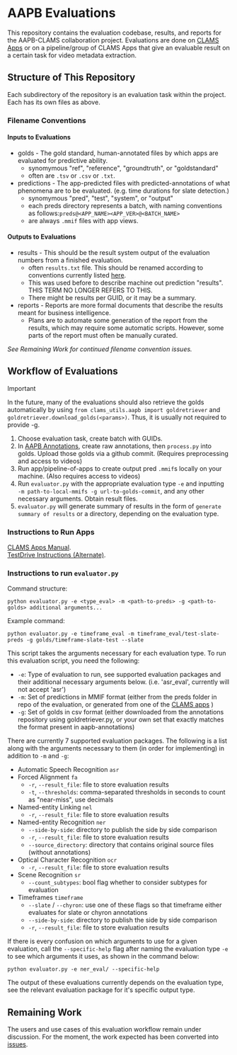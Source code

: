 # AAPB Evaluations 
This repository contains the evaluation codebase, results, and reports for the AAPB-CLAMS collaboration project. Evaluations are done on [CLAMS Apps](apps.clams.ai/) or on a pipeline/group of CLAMS Apps that give an evaluable result on a certain task for video metadata extraction.  

## Structure of This Repository
Each subdirectory of the repository is an evaluation task within the project. Each has its own files as above. 

### Filename Conventions 
#### Inputs to Evaluations
* golds - The gold standard, human-annotated files by which apps are evaluated for predictive ability. 
  * synomymous "ref", "reference", "groundtruth", or "goldstandard"
  * often are `.tsv` or `.csv` or `.txt`. 
* predictions - The app-predicted files with predicted-annotations of what phenomena are to be evaluated. (e.g. time durations for slate detection.)
  * synomymous "pred", "test", "system", or "output"
  * each preds directory represents a batch, with naming conventions as follows:`preds@<APP_NAME><APP_VER>@<BATCH_NAME>`
  * are always `.mmif` files with app views. 
#### Outputs to Evaluations
* results - This should be the result system output of the evaluation numbers from a finished evaluation. 
  * often `results.txt` file. This should be renamed according to conventions currently listed [here](/template_for_eval_reports.md).
  * This was used before to describe machine out prediction "results". THIS TERM NO LONGER REFERS TO THIS.  
  * There might be results per GUID, or it may be a summary. 
* reports - Reports are more formal documents that describe the results meant for business intelligence.
  * Plans are to automate some generation of the report from the results, which may require some automatic scripts. However, some parts of the report must often be manually curated. 

_See Remaining Work for continued filename convention issues._

## Workflow of Evaluations
> [!Important]
> In the future, many of the evaluations should also retrieve the golds automatically by using `from clams_utils.aapb import goldretriever` and `goldretriever.download_golds(<params>)`. Thus, it is usually not required to provide -g. 

1. Choose evaluation task, create batch with GUIDs.
2. In [AAPB Annotations](https://github.com/clamsproject/aapb-annotations), create raw annotations, then `process.py` into golds. Upload those golds via a github commit. (Requires preprocessing and access to videos)
3. Run app/pipeline-of-apps to create output pred `.mmif`s locally on your machine. (Also requires access to videos)
4. Run `evaluator.py` with the appropriate evaluation type `-e` and inputting ` -m path-to-local-mmifs -g url-to-golds-commit`, and any other necessary arguments. Obtain result files. 
5. `evaluator.py` will generate summary of results in the form of `generate summary of results` or a directory, depending on the evaluation type.

### Instructions to Run Apps
[CLAMS Apps Manual](https://apps.clams.ai/clamsapp/).  
[TestDrive Instructions (Alternate)](https://gist.github.com/keighrim/5e97a41a40d623d6ad4f1d0e325786a9).

### Instructions to run `evaluator.py`
Command structure:
```
python evaluator.py -e <type_eval> -m <path-to-preds> -g <path-to-golds> additional arguments...
```
Example command:
```
python evaluator.py -e timeframe_eval -m timeframe_eval/test-slate-preds -g golds/timeframe-slate-test --slate
```

This script takes the arguments necessary for each evaluation type. To run this evaluation script, you need the following:
* `-e`: Type of evaluation to run, see supported evaluation packages and their additional necessary arguments below. (i.e. 'asr_eval', currently will not accept 'asr')
* `-m`: Set of predictions in MMIF format (either from the preds folder in repo of the evaluation, or generated from one of the [CLAMS apps](https://apps.clams.ai)     )
* `-g`: Set of golds in csv format (either downloaded from the annotations repository using goldretriever.py, or your own set that exactly matches the format present in aapb-annotations)

There are currently 7 supported evaluation packages. The following is a list along with the arguments necessary to them (in order for implementing) in addition to `-m` and `-g`:
* Automatic Speech Recognition `asr`
* Forced Alignment `fa` 
  * `-r`, `--result_file`: file to store evaluation results
  * `-t`, `--thresholds`: comma-separated thresholds in seconds to count as "near-miss", use decimals
* Named-entity Linking `nel`
  * `-r`, `--result_file`: file to store evaluation results 
* Named-entity Recognition `ner`
  * `--side-by-side`: directory to publish the side by side comparison  
  * `-r`, `--result_file`: file to store evaluation results 
  * `--source_directory`: directory that contains original source files (without annotations)
* Optical Character Recognition `ocr`
  * `-r`, `--result_file`: file to store evaluation results  
* Scene Recognition `sr`
  * `--count_subtypes`:  bool flag whether to consider subtypes for evaluation
* Timeframes `timeframe`
  * `--slate` / `--chyron`: use one of these flags so that timeframe either evaluates for slate or chyron annotations
  * `--side-by-side`: directory to publish the side by side comparison
  * `-r`, `--result_file`: file to store evaluation results

If there is every confusion on which arguments to use for a given evaluation, call the `--specific-help` flag after naming the evaluation type `-e` to see which arguments it uses, as shown in the command below:
```
python evaluator.py -e ner_eval/ --specific-help
```

The output of these evaluations currently depends on the evaluation type, see the relevant evaluation package for it's specific output type.

## Remaining Work
The users and use cases of this evaluation workflow remain under discussion. For the moment, the work expected has been converted into [issues](https://github.com/clamsproject/aapb-evaluations/issues).  
